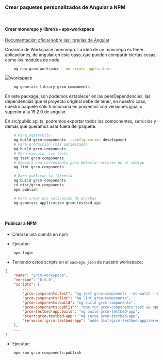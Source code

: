 ### Crear paquetes personalizados de Angular a NPM
<br>

#### Crear monorepo y librería - apx-workspace

[Documentación oficial sobre las librerías de Angular](https://angular.dev/tools/libraries/creating-libraries)

Creación de Workspace monorepo.
La idea de un monorepo es tener aplicaciones, de angular en este caso, que pueden compartir ciertas cosas, como los módulos de node.
```bash
    ng new grcm-workspace --no-create-application
```
![workspace](img/npm/workspace.png)

```bash
    ng generate library grcm-components
```
En este package.json podemos establecer en las peerDependencies, las dependencias que el proyecto original debe de tener, en nuestro caso, nuestro paquete sólo funcionaría en proyectos con versiones igual o superior a la 19.2.0 de angular.


En src/public.api.ts, podremos exportar todos los componentes, servicios y demás que queramos usar fuera del paquete.

```bash
    # Para desarrollo
    ng build grcm-components --configuration development
    # Para produccion (más optimizado)
    ng build grcm-components
    # Para ejecutar los tests
    ng test grcm-components
    # Ejecuta una herramienta para detectar errores en el código
    ng lint grcm-components

    # Para publicar la librería
    ng build grcm-components
    cd dist/grcm-components
    npm publish

    # Para crear una aplicación de pruebas
    ng generate application grcm-testbed-app
```
<br>

#### Publicar a NPM

- Crearse una cuenta en npm

- Ejecutar:

```bash
    npm login
```

- Teniendo estos scripts en el ```package.json``` de nuestro workspace:
```json
{
    "name": "grcm-workspace",
    "version": "0.0.0",
    "scripts": {
        ...
        "grcm-components:test": "ng test grcm-components --no-watch --no-progress --browsers=ChromeHeadless",
        "grcm-components:lint": "ng lint grcm-components",
        "grcm-components:build": "ng build grcm-components",
        "grcm-components:publish": "npm run grcm-components:test && npm run grcm-components:lint && grcm-components:build && npm publish dist/grcm-components/",
        "grcm-testbed-app:build": "ng build grcm-testbed-app",
        "start:grcm-testbed-app": "ng serve grcm-testbed-app",
        "serve:ssr:grcm-testbed-app": "node dist/grcm-testbed-app/server/server.mjs"
    },
    ...
}
```

- Ejecutar:

```bash
    npm run grcm-components:publish
```